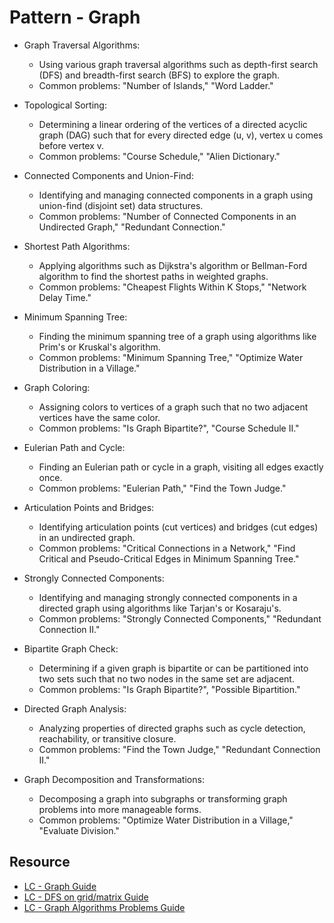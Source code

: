 # Pattern - Graph

- Graph Traversal Algorithms:
    * Using various graph traversal algorithms such as depth-first search (DFS) and breadth-first search (BFS) to explore the graph.
    * Common problems: "Number of Islands," "Word Ladder."

- Topological Sorting:
    * Determining a linear ordering of the vertices of a directed acyclic graph (DAG) such that for every directed edge (u, v), vertex u comes before vertex v.
    * Common problems: "Course Schedule," "Alien Dictionary."

- Connected Components and Union-Find:
    * Identifying and managing connected components in a graph using union-find (disjoint set) data structures.
    * Common problems: "Number of Connected Components in an Undirected Graph," "Redundant Connection."

- Shortest Path Algorithms:
    * Applying algorithms such as Dijkstra's algorithm or Bellman-Ford algorithm to find the shortest paths in weighted graphs.
    * Common problems: "Cheapest Flights Within K Stops," "Network Delay Time."

- Minimum Spanning Tree:
    * Finding the minimum spanning tree of a graph using algorithms like Prim's or Kruskal's algorithm.
    * Common problems: "Minimum Spanning Tree," "Optimize Water Distribution in a Village."

- Graph Coloring:
    * Assigning colors to vertices of a graph such that no two adjacent vertices have the same color.
    * Common problems: "Is Graph Bipartite?", "Course Schedule II."

- Eulerian Path and Cycle:
    * Finding an Eulerian path or cycle in a graph, visiting all edges exactly once.
    * Common problems: "Eulerian Path," "Find the Town Judge."

- Articulation Points and Bridges:
    * Identifying articulation points (cut vertices) and bridges (cut edges) in an undirected graph.
    * Common problems: "Critical Connections in a Network," "Find Critical and Pseudo-Critical Edges in Minimum Spanning Tree."

- Strongly Connected Components:
    * Identifying and managing strongly connected components in a directed graph using algorithms like Tarjan's or Kosaraju's.
    * Common problems: "Strongly Connected Components," "Redundant Connection II."

- Bipartite Graph Check:
    * Determining if a given graph is bipartite or can be partitioned into two sets such that no two nodes in the same set are adjacent.
    * Common problems: "Is Graph Bipartite?", "Possible Bipartition."

- Directed Graph Analysis:
    * Analyzing properties of directed graphs such as cycle detection, reachability, or transitive closure.
    * Common problems: "Find the Town Judge," "Redundant Connection II."

- Graph Decomposition and Transformations:
    * Decomposing a graph into subgraphs or transforming graph problems into more manageable forms.
    * Common problems: "Optimize Water Distribution in a Village," "Evaluate Division."

## Resource

- [LC - Graph Guide](https://leetcode.com/discuss/study-guide/4869319/graph-summary)
- [LC - DFS on grid/matrix Guide](https://leetcode.com/discuss/study-guide/5050162/beginners-guide-for-dfs-on-gridmatrix-three-variations)
- [LC - Graph Algorithms Problems Guide](https://leetcode.com/discuss/study-guide/1326900/Graph-algorithms-%2B-problems-to-practice)


